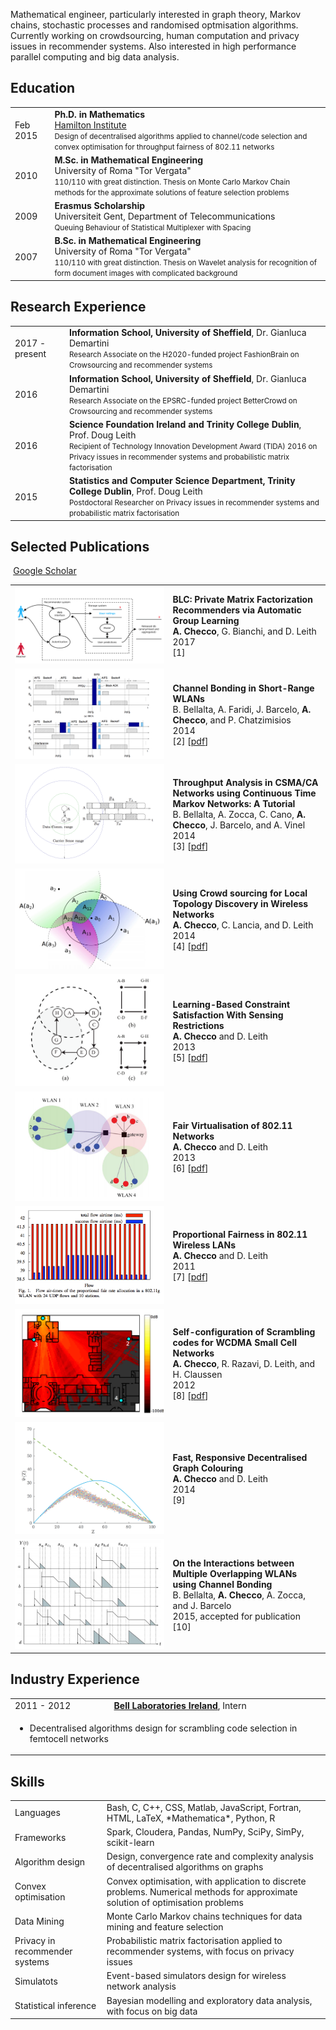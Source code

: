 Mathematical engineer, particularly interested in graph theory, Markov chains, stochastic processes and randomised optmisation algorithms. Currently working on crowdsourcing, human computation and privacy issues in recommender systems. Also interested in high performance parallel computing and big data analysis.


## <i class="fa fa-chevron-right"></i> Education

<table class="table table-hover">
  <tr>
    <td class="col-md-3">Feb 2015</td>
    <td>
        <strong>Ph.D. in Mathematics</strong>
        <br>
      <a href="https://www.maynoothuniversity.ie/hamilton">Hamilton Institute</a>
      <br>
        <small>Design of decentralised algorithms applied to channel/code selection  and convex optimisation for throughput fairness of 802.11 networks</small>
    </td>
  </tr>
  <tr>
    <td class="col-md-3">2010</td>
    <td>
        <strong>M.Sc. in Mathematical Engineering</strong>
        <br>
      University of Roma "Tor Vergata"
      <br>
        <small>110/110 with great distinction. Thesis on Monte Carlo Markov Chain methods  for the approximate solutions of feature selection problems</small>
    </td>
  </tr>
  <tr>
    <td class="col-md-3">2009</td>
    <td>
        <strong>Erasmus Scholarship</strong>
        <br>
      Universiteit Gent, Department of Telecommunications
      <br>
        <small>Queuing Behaviour of Statistical Multiplexer with Spacing</small>
    </td>
  </tr>
  <tr>
    <td class="col-md-3">2007</td>
    <td>
        <strong>B.Sc. in Mathematical Engineering</strong>
        <br>
      University of Roma "Tor Vergata"
      <br>
        <small>110/110 with great distinction. Thesis on Wavelet analysis for recognition of form   document images  with complicated background</small>
    </td>
  </tr>
</table>


## <i class="fa fa-chevron-right"></i> Research Experience
<table class="table table-hover">
<tr>
  <td class='col-md-3'>2017 - present</td>
  <td>
    <strong>Information School, University of Sheffield</strong>, Dr. Gianluca Demartini <br>
    <small>Research Associate on the H2020-funded project FashionBrain on Crowsourcing and recommender systems </small> <br>
  </td>
</tr>
<tr>
  <td class='col-md-3'>2016</td>
  <td>
    <strong>Information School, University of Sheffield</strong>, Dr. Gianluca Demartini <br>
    <small>Research Associate on the EPSRC-funded project BetterCrowd on Crowsourcing and recommender systems </small> <br>
  </td>
</tr>
<tr>
  <td class='col-md-3'>2016</td>
  <td>
    <strong>Science Foundation Ireland and Trinity College Dublin</strong>, Prof. Doug Leith <br>
    <small>Recipient of Technology Innovation Development Award (TIDA) 2016 on Privacy issues in recommender systems and probabilistic matrix factorisation </small> <br>
  </td>
</tr>
<tr>
  <td class='col-md-3'>2015</td>
  <td>
    <strong>Statistics and Computer Science Department, Trinity College Dublin</strong>, Prof. Doug Leith <br>
    <small>Postdoctoral Researcher on Privacy issues in recommender systems and probabilistic matrix factorisation </small> <br>
  </td>
</tr>
</table>


## <i class="fa fa-chevron-right"></i> Selected Publications <!--a href="https://github.com/bamos/cv/blob/master/publications/selected.bib"><i class="fa fa-code-fork" aria-hidden="true"></i></a-->

<a href="https://scholar.google.com/citations?user=crhkrNcAAAAJ" class="btn btn-primary" style="padding: 0.3em;">
  <i class="ai ai-google-scholar"></i> Google Scholar
</a>

<table class="table table-hover">

<tr>
<td class="col-md-3"><img src="images/publications/checco2015blc.png"/></td>
<td>
    <strong>BLC: Private Matrix Factorization Recommenders via Automatic Group Learning</strong><br>
    <strong>A. Checco</strong>, G. Bianchi, and D. Leith<br>
    2017<br>
    [1]<br>
    
</td>
</tr>


<tr>
<td class="col-md-3"><a href='http://www.tecn.upf.es/~bbellalt/ChannelBondingShortRangeWLANs.pdf' target='_blank'><img src="images/publications/bellaltachannel.png"/></a> </td>
<td>
    <strong>Channel Bonding in Short-Range WLANs</strong><br>
    B. Bellalta, A. Faridi, J. Barcelo, <strong>A. Checco</strong>, and P. Chatzimisios<br>
    2014<br>
    [2] [<a href='http://www.tecn.upf.es/~bbellalt/ChannelBondingShortRangeWLANs.pdf' target='_blank'>pdf</a>] <br>
    
</td>
</tr>


<tr>
<td class="col-md-3"><a href='http://arxiv.org/pdf/1404.0180' target='_blank'><img src="images/publications/bellalta2014throughput.png"/></a> </td>
<td>
    <strong>Throughput Analysis in CSMA/CA Networks using Continuous Time Markov Networks: A Tutorial</strong><br>
    B. Bellalta, A. Zocca, C. Cano, <strong>A. Checco</strong>, J. Barcelo, and A. Vinel<br>
    2014<br>
    [3] [<a href='http://arxiv.org/pdf/1404.0180' target='_blank'>pdf</a>] <br>
    
</td>
</tr>


<tr>
<td class="col-md-3"><a href='http://arxiv.org/pdf/1401.1551' target='_blank'><img src="images/publications/checco2014using.png"/></a> </td>
<td>
    <strong>Using Crowd sourcing for Local Topology Discovery in Wireless Networks</strong><br>
    <strong>A. Checco</strong>, C. Lancia, and D. Leith<br>
    2014<br>
    [4] [<a href='http://arxiv.org/pdf/1401.1551' target='_blank'>pdf</a>] <br>
    
</td>
</tr>


<tr>
<td class="col-md-3"><a href='http://arxiv.org/pdf/1210.7156' target='_blank'><img src="images/publications/checco2013learning.png"/></a> </td>
<td>
    <strong>Learning-Based Constraint Satisfaction With Sensing Restrictions</strong><br>
    <strong>A. Checco</strong> and D. Leith<br>
    2013<br>
    [5] [<a href='http://arxiv.org/pdf/1210.7156' target='_blank'>pdf</a>] <br>
    
</td>
</tr>


<tr>
<td class="col-md-3"><a href='http://ieeexplore.ieee.org/xpls/abs_all.jsp?arnumber=6689352' target='_blank'><img src="images/publications/ELTIT.png"/></a> </td>
<td>
    <strong>Fair Virtualisation of 802.11 Networks</strong><br>
    <strong>A. Checco</strong> and D. Leith<br>
    2013<br>
    [6] [<a href='http://ieeexplore.ieee.org/xpls/abs_all.jsp?arnumber=6689352' target='_blank'>pdf</a>] <br>
    
</td>
</tr>


<tr>
<td class="col-md-3"><a href='http://www.hamilton.ie/net/single-hop-propfair.pdf' target='_blank'><img src="images/publications/checco2011proportional.png"/></a> </td>
<td>
    <strong>Proportional Fairness in 802.11 Wireless LANs</strong><br>
    <strong>A. Checco</strong> and D. Leith<br>
    2011<br>
    [7] [<a href='http://www.hamilton.ie/net/single-hop-propfair.pdf' target='_blank'>pdf</a>] <br>
    
</td>
</tr>


<tr>
<td class="col-md-3"><a href='http://www.hamilton.ie/net/pimrc2012.pdf' target='_blank'><img src="images/publications/checco2012self.png"/></a> </td>
<td>
    <strong>Self-configuration of Scrambling codes for WCDMA Small Cell Networks</strong><br>
    <strong>A. Checco</strong>, R. Razavi, D. Leith, and H. Claussen<br>
    2012<br>
    [8] [<a href='http://www.hamilton.ie/net/pimrc2012.pdf' target='_blank'>pdf</a>] <br>
    
</td>
</tr>


<tr>
<td class="col-md-3"><img src="images/publications/checco2014fast.png"/></td>
<td>
    <strong>Fast, Responsive Decentralised Graph Colouring</strong><br>
    <strong>A. Checco</strong> and D. Leith<br>
    2014<br>
    [9]<br>
    
</td>
</tr>


<tr>
<td class="col-md-3"><img src="images/publications/bonding2015.png"/></td>
<td>
    <strong>On the Interactions between Multiple Overlapping WLANs using Channel Bonding</strong><br>
    B. Bellalta, <strong>A. Checco</strong>, A. Zocca, and J. Barcelo<br>
    2015, accepted for publication<br>
    [10]<br>
    
</td>
</tr>


</table>


## <i class="fa fa-chevron-right"></i> Industry Experience
<table class="table table-hover">
<tr>
  <td class='col-md-3'>2011 - 2012</td>
  <td><strong><a href="www.bell-labs.com/connect/global-locations/ireland/">Bell Laboratories Ireland</a></strong>, Intern</td>
</tr>
<tr>
<td colspan="100%">
<ul>
<li markdown="1">
Decentralised algorithms design for scrambling code selection in femtocell networks
</li>
</ul>
</td>
</tr>
</table>


## <i class="fa fa-chevron-right"></i> Skills
<table class="table table-hover">
<tr>
  <td class='col-md-2'>Languages</td>
  <td markdown="1">
Bash, C, C++, CSS, Matlab, JavaScript, Fortran, HTML, LaTeX, *Mathematica*, Python, R
  </td>
</tr>
<tr>
  <td class='col-md-2'>Frameworks</td>
  <td markdown="1">
Spark, Cloudera, Pandas, NumPy, SciPy, SimPy, scikit-learn
  </td>
</tr>
<tr>
  <td class='col-md-2'>Algorithm design</td>
  <td markdown="1">
Design, convergence rate and complexity analysis of decentralised algorithms on graphs
  </td>
</tr>
<tr>
  <td class='col-md-2'>Convex optimisation</td>
  <td markdown="1">
Convex optimisation, with application to discrete problems. Numerical methods for approximate solution of optimisation problems
  </td>
</tr>
<tr>
  <td class='col-md-2'>Data Mining</td>
  <td markdown="1">
Monte Carlo Markov chains techniques for data mining and feature selection
  </td>
</tr>
<tr>
  <td class='col-md-2'>Privacy in recommender systems</td>
  <td markdown="1">
Probabilistic matrix factorisation applied to recommender systems, with focus on privacy issues
  </td>
</tr>
<tr>
  <td class='col-md-2'>Simulatots</td>
  <td markdown="1">
Event-based simulators design for wireless network analysis
  </td>
</tr>
<tr>
  <td class='col-md-2'>Statistical inference</td>
  <td markdown="1">
Bayesian modelling and exploratory data analysis, with focus on big data
  </td>
</tr>
</table>
